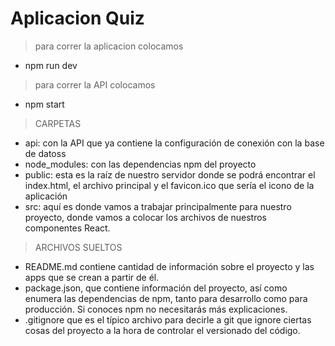 # Aplicacion Quiz
>para correr la aplicacion colocamos 
* npm run dev
>para correr la API colocamos 
* npm start
>CARPETAS
* api: con la API que ya contiene la configuración de conexión con la base de datoss
* node_modules: con las dependencias npm del proyecto
* public: esta es la raíz de nuestro servidor donde se podrá encontrar el index.html, el archivo principal y el favicon.ico que sería el icono de la aplicación
* src: aquí es donde vamos a trabajar principalmente para nuestro proyecto, donde vamos a colocar los archivos de nuestros componentes React.
>ARCHIVOS SUELTOS
* README.md contiene cantidad de información sobre el proyecto y las apps que se crean a partir de él.
* package.json, que contiene información del proyecto, así como enumera las dependencias de npm, tanto para desarrollo como para producción. Si conoces npm no necesitarás más explicaciones.
* .gitignore que es el típico archivo para decirle a git que ignore ciertas cosas del proyecto a la hora de controlar el versionado del código.
 
